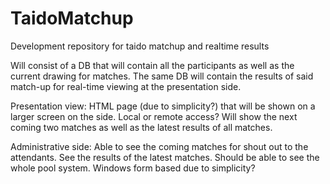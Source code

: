 TaidoMatchup
============

Development repository for taido matchup and realtime results

Will consist of a DB that will contain all the participants as well as the current drawing for matches. 
The same DB will contain the results of said match-up for real-time viewing at the presentation side. 

Presentation view: HTML page (due to simplicity?) that will be shown on a larger screen on the side. 
Local or remote access? Will show the next coming two matches as well as the latest results of all matches. 

Administrative side: Able to see the coming matches for shout out to the attendants. See the results of the latest 
matches. Should be able to see the whole pool system. Windows form based due to simplicity? 
